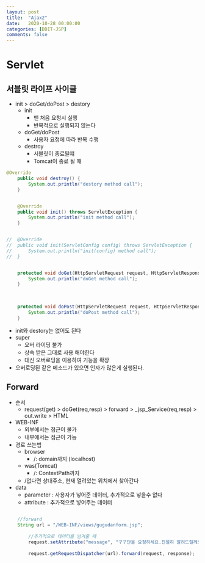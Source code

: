 ```yaml
---
layout: post
title:  "Ajax2"
date:   2020-10-28 00:00:00
categories: [DDIT-JSP]
comments: false
---
```


# Servlet

## 서블릿 라이프 사이클
- init &gt; doGet/doPost &gt; destory
    - init
        - 맨 처음 요청시 실행
        - 반복적으로 실행되지 않는다
    - doGet/doPost
        - 사용자 요청에 따라 반복 수행
    - destroy
        - 서블릿이 종료될떄
        - Tomcat이 종료 될 때
```java
@Override
	public void destroy() {
		System.out.println("destory method call");
	}


	@Override
	public void init() throws ServletException {
		System.out.println("init method call");
	}


//	@Override
//	public void init(ServletConfig config) throws ServletException {
//		System.out.println("init(config) method call");
//	}


	protected void doGet(HttpServletRequest request, HttpServletResponse response) throws ServletException, IOException {
		System.out.println("doGet method call");
	}

	
	
	protected void doPost(HttpServletRequest request, HttpServletResponse response) throws ServletException, IOException {
		System.out.println("doPost method call");
	}
```
- init와 destory는 없어도 된다
- super
    - 오버 라이딩 불가
    - 상속 받은 그대로 사용 해야한다
    - 대신 오버로딩을 이용하여 기능을 확장
- 오버로딩된 같은 메소드가 있으면 인자가 많은게 실행된다.


## Forward
- 순서
    - request(get) &gt; doGet(req,resp) &gt; forward &gt; _jsp_Service(req,resp) &gt; out.write	&gt; HTML  
- WEB-INF 
    - 외부에서는 접근이 불가
    - 내부에서는 접근이 가능
- 경로 쓰는법
    - browser
        - /: domain까지 (localhost)
    - was(Tomcat)
        - /: ContextPath까지 
    - /없다면 상대주소, 현재 열려있는 위치에서 찾아간다
- data
    - parameter : 사용자가 넣어준 데이터, 추가적으로 넣을수 없다
    - attribute : 추가적으로 넣어주는 데이터 
```java

    //forward
    String url = "/WEB-INF/views/gugudanform.jsp";
		
        //추가적으로 데이터를 넘겨줄 때
		request.setAttribute("message", "구구단을 요청하세요.친절히 알려드릴께요.");
		
		request.getRequestDispatcher(url).forward(request, response);
```
